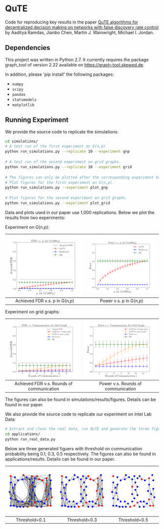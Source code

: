 # QuTE

Code for reproducing key results in the paper [QuTE algorithms for decentralized decision making on networks with false discovery rate control](https://github.com/Jianbo-Lab/QuTE) by Aaditya Ramdas, Jianbo Chen, Martin J. Wainwright, Michael I. Jordan.


## Dependencies

This project was written in Python 2.7. It currently requires the package graph_tool of version 2.22 available on https://graph-tool.skewed.de. 

In addition, please 'pip install' the following packages: 
- `numpy`
- `scipy`
- `pandas`
- `statsmodels`
- `matplotlib`

## Running Experiment

We provide the source code to replicate the simulations:

```bash
cd simulations/
# A test run of the first experiment on G(n,p)
python run_simulations.py --replicate 10 --experiment gnp

# A test run of the second experiment on grid graphs.
python run_simulations.py --replicate 10 --experiment grid

# The figures can only be plotted after the corresponding experiment has been run.
# Plot figures for the first experiment on G(n,p).
python run_simulations.py --experiment plot_gnp

# Plot figures for the second experiment on grid graphs.
python run_simulations.py --experiment plot_grid
```
Data and plots used in our paper use 1,000 replications. Below we plot the results from two experiments:  
   
Experiment on G(n,p):

| ![Alt text](https://github.com/Jianbo-Lab/QuTE/blob/master/simulations/results/figures/FDR-Vary-p-rep-1000.png) | ![Alt text](https://github.com/Jianbo-Lab/QuTE/blob/master/simulations/results/figures/Power-Vary-p-rep-1000.png)|  
|:---:|:---:|
| Achieved FDR v.s. p in G(n,p) | Power v.s. p in G(n,p) | 

Experiment on grid graphs:

| ![Alt text](https://github.com/Jianbo-Lab/QuTE/blob/master/simulations/results/figures/FDR-Vary-c-grid-rep-1000.png) | ![Alt text](https://github.com/Jianbo-Lab/QuTE/blob/master/simulations/results/figures/Power-Vary-c-grid-rep-1000.png)|  
|:---:|:---:|
| Achieved FDR v.s. Rounds of communication | Power v.s. Rounds of communication | 

The figures can also be found in simulations/results/figures. Details can be found in our paper. 

We also provide the source code to replicate our experiment on Intel Lab Data:

```bash
# Extract and clean the real data, run QuTE and generate the three figures.
cd applications/
python run_real_data.py
```
Below are three generated figuers with threshold on communication probability being 0.1, 0.3, 0.5 respectively. The figures can also be found in applications/results. Details can be found in our paper.


| ![Alt text](https://github.com/Jianbo-Lab/QuTE/blob/master/applications/results/sensor-graph-threshold-0.1.png) | ![Alt text](https://github.com/Jianbo-Lab/QuTE/blob/master/applications/results/sensor-graph-threshold-0.3.png) | ![Alt text](https://github.com/Jianbo-Lab/QuTE/blob/master/applications/results/sensor-graph-threshold-0.5.png) |
|:---:|:---:|:---:|
| Threshold=0.1 | Threshold=0.3 | Threshold=0.5 |
